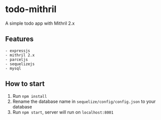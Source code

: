 # todo-mithril
A simple todo app with Mithril 2.x

## Features
```
- expressjs
- mithril 2.x
- parceljs
- sequelizejs
- mysql
```

## How to start
1. Run `npm install`
2. Rename the database name in `sequelize/config/config.json` to your database
3. Run `npm start`, server will run on `localhost:8001`